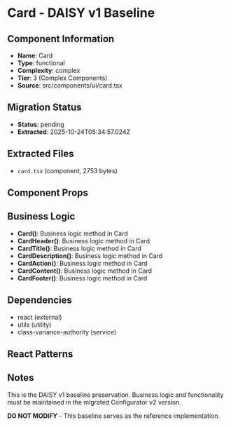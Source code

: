 # Card - DAISY v1 Baseline

## Component Information

- **Name**: Card
- **Type**: functional
- **Complexity**: complex
- **Tier**: 3 (Complex Components)
- **Source**: src/components/ui/card.tsx

## Migration Status

- **Status**: pending
- **Extracted**: 2025-10-24T05:34:57.024Z

## Extracted Files

- `card.tsx` (component, 2753 bytes)

## Component Props



## Business Logic

- **Card()**: Business logic method in Card
- **CardHeader()**: Business logic method in Card
- **CardTitle()**: Business logic method in Card
- **CardDescription()**: Business logic method in Card
- **CardAction()**: Business logic method in Card
- **CardContent()**: Business logic method in Card
- **CardFooter()**: Business logic method in Card

## Dependencies

- react (external)
- utils (utility)
- class-variance-authority (service)

## React Patterns



## Notes

This is the DAISY v1 baseline preservation. Business logic and functionality
must be maintained in the migrated Configurator v2 version.

**DO NOT MODIFY** - This baseline serves as the reference implementation.
